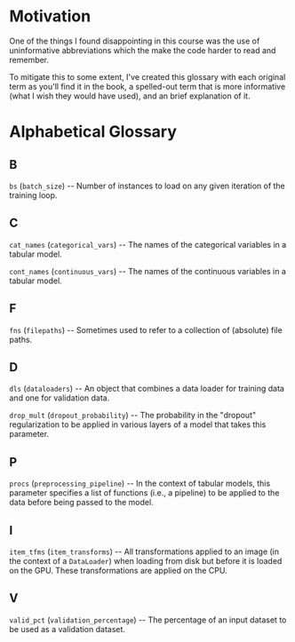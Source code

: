 # Motivation
One of the things I found disappointing in this course was the use of uninformative abbreviations which the make the code harder to read and remember.

To mitigate this to some extent, I've created this glossary with each original term as you'll find it in the book, a spelled-out term that is more informative (what I wish they would have used), and an brief explanation of it.

# Alphabetical Glossary

## B
`bs` (`batch_size`) -- Number of instances to load on any given iteration of the training loop.

## C
`cat_names` (`categorical_vars`) -- The names of the categorical variables in a tabular model.

`cont_names` (`continuous_vars`) -- The names of the continuous variables in a tabular model.

## F
`fns` (`filepaths`) -- Sometimes used to refer to a collection of (absolute) file paths.

## D
`dls` (`dataloaders`) -- An object that combines a data loader for training data and one for validation data.

`drop_mult` (`dropout_probability`) -- The probability in the "dropout" regularization to be applied in various layers of a model that takes this parameter.

## P
`procs` (`preprocessing_pipeline`) -- In the context of tabular models, this parameter specifies a list of functions (i.e., a pipeline) to be applied to the data before being passed to the model.

## I
`item_tfms` (`item_transforms`) -- All transformations applied to an image (in the context of a `DataLoader`) when loading from disk but before it is loaded on the GPU. These transformations are applied on the CPU.

## V
`valid_pct` (`validation_percentage`) -- The percentage of an input dataset to be used as a validation dataset.
